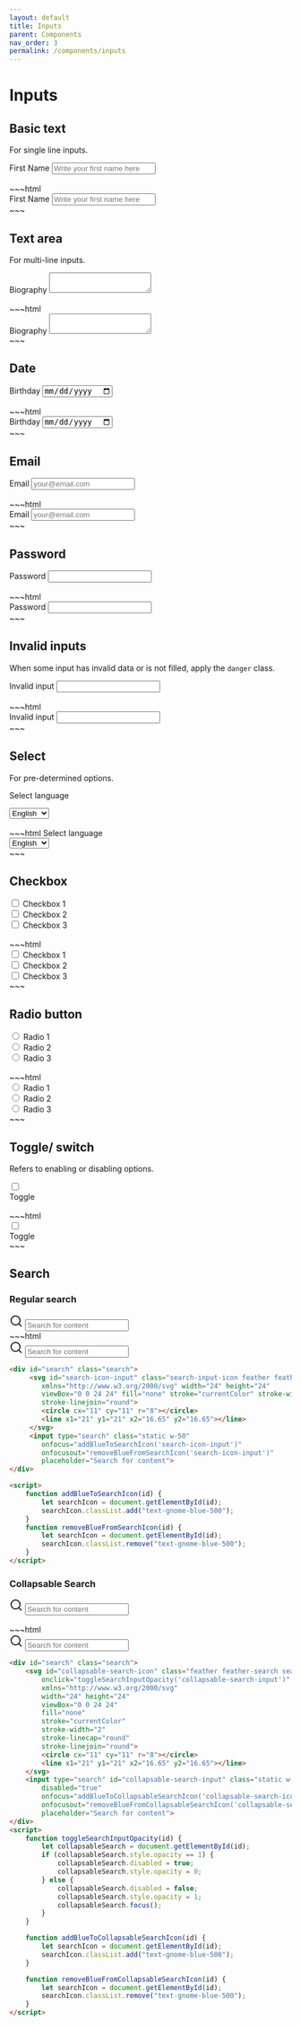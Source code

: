 ```yaml
---
layout: default
title: Inputs
parent: Components
nav_order: 3
permalink: /components/inputs
---
```


# Inputs

## Basic text
For single line inputs.  

<div class="flex flex-col w-1/2 my-4">
    <label for="first-name" >First Name</label>
    <input type="text" id="first-name" class="mt-2" placeholder="Write your first name here">
</div>
<br>
~~~html
<div class="flex flex-col w-1/2">
    <label for="first-name">First Name</label>
    <input type="text" id="first-name" class="mt-2" placeholder="Write your first name here">
</div>
~~~

## Text area
For multi-line inputs.  

<div class="flex flex-col my-4">
    <label for="message" >Biography</label>
    <textarea id="message" class="mt-2"></textarea>
</div>
<br>
~~~html
<div class="flex flex-col">
    <label for="message">Biography</label>
    <textarea id="message" class="mt-2"></textarea>
</div>
~~~

## Date

<div class="flex flex-col my-4">
    <label for="date">Birthday</label>
    <input type="date" class="mt-2" id="date">
</div>
<br>
~~~html
<div class="flex flex-col ">
    <label for="date">Birthday</label>
    <input type="date" class="mt-2" id="date">
</div>
~~~

## Email

<div class="flex flex-col w-1/2 my-4">
    <label for="email" >Email</label>
    <input type="email" class="mt-2" id="email" placeholder="your@email.com">
</div>
<br>
~~~html
<div class="flex flex-col w-1/2 my-4">
    <label for="email" >Email</label>
    <input type="email" class="mt-2" id="email" placeholder="your@email.com">
</div>
~~~

## Password

<div class="flex flex-col w-1/2 my-4">
    <label for="password" >Password</label>
    <input type="password" class="mt-2" id="password">
</div>
<br>
~~~html
<div class="flex flex-col w-1/2">
    <label for="password" >Password</label>
    <input type="password" class="mt-2" id="password">
</div>
~~~

## Invalid inputs
When some input has invalid data or is not filled, apply the `danger` class.  

<div class="flex flex-col w-1/2 my-4">
    <label for="invalid">Invalid input</label>
    <input type="email" class="mt-2 danger" id="invalid">
</div>
<br>
~~~html
<div class="flex flex-col w-1/2">
    <label for="invalid">Invalid input</label>
    <input type="email" class="mt-2 danger" id="invalid">
</div>
~~~

## Select
For pre-determined options.  

<label for="select" class="mt-6">Select language</label>
<div class="inline-block relative mt-2">
    <select class="w-auto form-select cursor-pointer pr-8">
        <option>English</option>
        <option>French</option>
        <option>Spanish</option>
    </select>
</div>
<br>
~~~html
<label for="select" class="mt-6">Select language</label>
<div class="inline-block relative mt-2">
    <select class="w-auto form-select cursor-pointer pr-8">
        <option>English</option>
        <option>French</option>
        <option>Spanish</option>
    </select>
</div>
~~~

## Checkbox

<div class="flex flex-col my-4">
    <div class="inline-flex items-center">
        <input type="checkbox" class="cursor-pointer" name="checkbox-group">
        <span class="ml-2">Checkbox 1</span>
    </div>
    <div class="inline-flex items-center">
        <input type="checkbox" class="cursor-pointer" name="checkbox-group">
        <span class="ml-2">Checkbox 2</span>
    </div>
    <div class="inline-flex items-center">
        <input type="checkbox" class="cursor-pointer" name="checkbox-group">
        <span class="ml-2">Checkbox 3</span>
    </div>
</div>
<br>
~~~html
<div class="flex flex-col">
    <div class="inline-flex items-center">
        <input type="checkbox" class="cursor-pointer" name="checkbox-group">
        <span class="ml-2">Checkbox 1</span>
    </div>
    <div class="inline-flex items-center">
        <input type="checkbox" class="cursor-pointer" name="checkbox-group">
        <span class="ml-2">Checkbox 2</span>
    </div>
    <div class="inline-flex items-center">
        <input type="checkbox" class="cursor-pointer" name="checkbox-group">
        <span class="ml-2">Checkbox 3</span>
    </div>
</div>
~~~

## Radio button

<div class="flex flex-col my-4">
    <div class="inline-flex items-center">
        <input type="radio" class="cursor-pointer" name="radio-group">
        <span class="ml-2">Radio 1</span>
    </div>
    <div class="inline-flex items-center">
        <input type="radio" class="cursor-pointer" name="radio-group">
        <span class="ml-2">Radio 2</span>
    </div>
    <div class="inline-flex items-center">
        <input type="radio" class="cursor-pointer" name="radio-group">
        <span class="ml-2">Radio 3</span>
    </div>
</div>
<br>
~~~html
<div class="flex flex-col">
    <div class="inline-flex items-center">
        <input type="radio" class="cursor-pointer" name="radio-group">
        <span class="ml-2">Radio 1</span>
    </div>
    <div class="inline-flex items-center">
        <input type="radio" class="cursor-pointer" name="radio-group">
        <span class="ml-2">Radio 2</span>
    </div>
    <div class="inline-flex items-center">
        <input type="radio" class="cursor-pointer" name="radio-group">
        <span class="ml-2">Radio 3</span>
    </div>
</div>
~~~

## Toggle/ switch
Refers to enabling or disabling options.

<div class="my-4">
    <div class="toggle">
        <input type="checkbox" name="toggle" id="toggle" class="toggle-checkbox" />
        <label for="toggle" class="toggle-label"></label>
    </div>
    <label for="toggle">Toggle</label>
</div>
<br>
~~~html
<div>
    <div class="toggle">
        <input type="checkbox" name="toggle" id="toggle" class="toggle-checkbox" />
        <label for="toggle" class="toggle-label"></label>
    </div>
    <label for="toggle">Toggle</label>
</div>
~~~

## Search

### Regular search

<div id="search" class="search mr-6 mb-4">
    <span class="absolute inset-y-1 left-0 flex items-center px-1">
        <svg class="search-icon" id="search-icon" xmlns="http://www.w3.org/2000/svg" width="24" height="24"
            viewBox="0 0 24 24" fill="none" stroke="currentColor" stroke-width="2" stroke-linecap="round"
            stroke-linejoin="round" class="feather feather-search inline-block">
            <circle cx="11" cy="11" r="8"></circle>
            <line x1="21" y1="21" x2="16.65" y2="16.65"></line>
        </svg>
    </span>
    <input type="search" onfocus="addBlueToSearchIcon('search-icon')"
        onfocusout="removeBlueFromSearchIcon('search-icon')" class="w-52" placeholder="Search for content">
</div>
<script>
    function addBlueToSearchIcon(id) {
        let searchIcon = document.getElementById(id);
        searchIcon.classList.add("text-gnome-blue-500");
    }

    function removeBlueFromSearchIcon(id) {
        let searchIcon = document.getElementById(id);
        searchIcon.classList.remove("text-gnome-blue-500");
    }
</script>
~~~html
<div id="search" class="search mr-6 mb-4">
    <span class="absolute inset-y-1 left-0 flex items-center px-1">
        <svg class="search-icon" id="search-icon" xmlns="http://www.w3.org/2000/svg" width="24" height="24"
            viewBox="0 0 24 24" fill="none" stroke="currentColor" stroke-width="2" stroke-linecap="round"
            stroke-linejoin="round" class="feather feather-search inline-block">
            <circle cx="11" cy="11" r="8"></circle>
            <line x1="21" y1="21" x2="16.65" y2="16.65"></line>
        </svg>
    </span>
    <input type="search" onfocus="addBlueToSearchIcon('search-icon')"
        onfocusout="removeBlueFromSearchIcon('search-icon')" class="w-52" placeholder="Search for content">
</div>

<script>
    function addBlueToSearchIcon(id) {
        let searchIcon = document.getElementById(id);
        searchIcon.classList.add("text-gnome-blue-500");
    }
    function removeBlueFromSearchIcon(id) {
        let searchIcon = document.getElementById(id);
        searchIcon.classList.remove("text-gnome-blue-500");
    }
</script>
~~~html
<div id="search" class="search">
     <svg id="search-icon-input" class="search-input-icon feather feather-search"  
        xmlns="http://www.w3.org/2000/svg" width="24" height="24"
        viewBox="0 0 24 24" fill="none" stroke="currentColor" stroke-width="2" stroke-linecap="round"
        stroke-linejoin="round">
        <circle cx="11" cy="11" r="8"></circle>
        <line x1="21" y1="21" x2="16.65" y2="16.65"></line>
     </svg>
     <input type="search" class="static w-50"
        onfocus="addBlueToSearchIcon('search-icon-input')"
        onfocusout="removeBlueFromSearchIcon('search-icon-input')"  
        placeholder="Search for content">    
</div>

<script>
    function addBlueToSearchIcon(id) {
        let searchIcon = document.getElementById(id);
        searchIcon.classList.add("text-gnome-blue-500");
    }
    function removeBlueFromSearchIcon(id) {
        let searchIcon = document.getElementById(id);
        searchIcon.classList.remove("text-gnome-blue-500");
    }
</script>
~~~

<h3 class="mt-8 mb-4">Collapsable Search</h3>
<div id="search" class="search mr-6 mb-2">
    <span class="absolute inset-y-1 left-0 flex items-center px-1">
        <svg class="search-icon cursor-pointer" id="collapsable-search-icon"
        onclick="toggleSearchInputDisplay('collapsable-search')" xmlns="http://www.w3.org/2000/svg"
        width="24" height="24" viewBox="0 0 24 24" fill="none" stroke="currentColor" stroke-width="2"
        stroke-linecap="round" stroke-linejoin="round" class="feather feather-search">
            <circle cx="11" cy="11" r="8"></circle>
            <line x1="21" y1="21" x2="16.65" y2="16.65"></line>
        </svg>
    </span>
    <input type="search" id="collapsable-search" onfocus="addBlueToCollapsableSearchIcon('collapsable-search-icon')"
        onfocusout="removeBlueFromCollapsableSearchIcon('collapsable-search-icon')" class="w-52"
        placeholder="Search for content">
</div>

<script>
    function toggleSearchInputDisplay(id) {
        let collapsableSearch = document.getElementById(id);
        console.log(collapsableSearch.style.display);
        if (collapsableSearch.style.display === "block") {
            hideSearchInput(id);
        } else {
            console.log("displaying");
            collapsableSearch.style.display = "block";
            collapsableSearch.focus();
            addBlueToCollapsableSearchIcon(id + "-icon");
        }
    }

    function hideSearchInput(id) {
        let collapsableSearch = document.getElementById(id);
        removeBlueFromCollapsableSearchIcon(id + "-icon");
        if (!collapsableSearch.value) {
            collapsableSearch.style.display = "none";
        }
    }

    function toggleSearchIconColor(id) {
        let searchIcon = document.getElementById(id);
        if (searchIcon.classList.contains("text-gnome-blue-500")) {
            removeBlueFromCollapsableSearchIcon(id);
        } else {
            addBlueToCollapsableSearchIcon(id);
        }
    }

    function addBlueToCollapsableSearchIcon(id) {
        let searchIcon = document.getElementById(id);
        searchIcon.classList.add("text-gnome-blue-500");
    }

    function removeBlueFromCollapsableSearchIcon(id) {
        let searchIcon = document.getElementById(id);
        searchIcon.classList.remove("text-gnome-blue-500");
    }
</script>
<br>
~~~html
<div id="search" class="search mr-6 mb-2">
    <span class="absolute inset-y-1 left-0 flex items-center px-1">
        <svg class="search-icon cursor-pointer" id="collapsable-search-icon"
        onclick="toggleSearchInputDisplay('collapsable-search')" xmlns="http://www.w3.org/2000/svg"
        width="24" height="24" viewBox="0 0 24 24" fill="none" stroke="currentColor" stroke-width="2"
        stroke-linecap="round" stroke-linejoin="round" class="feather feather-search">
            <circle cx="11" cy="11" r="8"></circle>
            <line x1="21" y1="21" x2="16.65" y2="16.65"></line>
        </svg>
    </span>
    <input type="search" id="collapsable-search" onfocus="addBlueToCollapsableSearchIcon('collapsable-search-icon')"
        onfocusout="removeBlueFromCollapsableSearchIcon('collapsable-search-icon')" class="w-52"
        placeholder="Search for content">
</div>

<script>
    function addBlueToCollapsableSearchIcon(id) {
        let searchIcon = document.getElementById(id);
        searchIcon.classList.add("text-gnome-blue-500");
    }
    function removeBlueFromCollapsableSearchIcon(id) {
        let searchIcon = document.getElementById(id);
        searchIcon.classList.remove("text-gnome-blue-500");
    }
    function toggleSearchInputOpacity(id) {
        let collapsableSearch = document.getElementById(id);
        if (collapsableSearch.style.opacity == 1) {
            collapsableSearch.disabled = true;
            collapsableSearch.style.opacity = 0;
        } else {
            collapsableSearch.disabled = false;
            collapsableSearch.style.opacity = 1;
            collapsableSearch.focus();
        }
    }
</script>
~~~html
<div id="search" class="search">
    <svg id="collapsable-search-icon" class="feather feather-search search-input-icon cursor-pointer z-10"
        onclick="toggleSearchInputOpacity('collapsable-search-input')"  
        xmlns="http://www.w3.org/2000/svg" 
        width="24" height="24"
        viewBox="0 0 24 24" 
        fill="none" 
        stroke="currentColor" 
        stroke-width="2" 
        stroke-linecap="round"
        stroke-linejoin="round">
        <circle cx="11" cy="11" r="8"></circle>
        <line x1="21" y1="21" x2="16.65" y2="16.65"></line>
    </svg>
    <input type="search" id="collapsable-search-input" class="static w-50"
        disabled="true"
        onfocus="addBlueToCollapsableSearchIcon('collapsable-search-icon')"
        onfocusout="removeBlueFromCollapsableSearchIcon('collapsable-search-icon')" 
        placeholder="Search for content">
</div>
<script>
    function toggleSearchInputOpacity(id) {
        let collapsableSearch = document.getElementById(id);
        if (collapsableSearch.style.opacity == 1) {
            collapsableSearch.disabled = true;
            collapsableSearch.style.opacity = 0;
        } else {
            collapsableSearch.disabled = false;
            collapsableSearch.style.opacity = 1;
            collapsableSearch.focus();
        }
    }

    function addBlueToCollapsableSearchIcon(id) {
        let searchIcon = document.getElementById(id);
        searchIcon.classList.add("text-gnome-blue-500");
    }

    function removeBlueFromCollapsableSearchIcon(id) {
        let searchIcon = document.getElementById(id);
        searchIcon.classList.remove("text-gnome-blue-500");
    }
</script>
~~~
